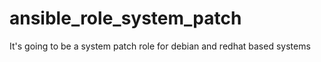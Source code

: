 # ansible_role_system_patch
It's going to be a system patch role for debian and redhat based systems
